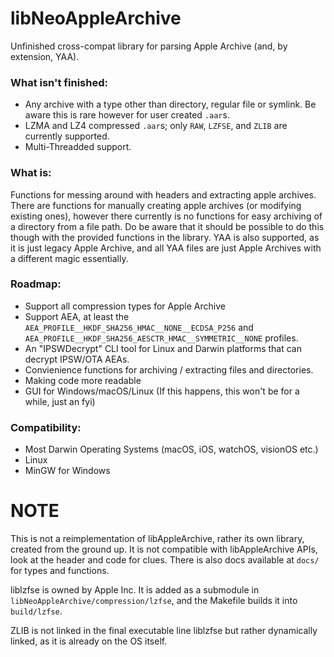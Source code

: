 # libNeoAppleArchive
Unfinished cross-compat library for parsing Apple Archive (and, by extension, YAA).

### What isn't finished:

- Any archive with a type other than directory, regular file or symlink. Be aware this is rare however for user created `.aar`s.
- LZMA and LZ4 compressed `.aar`s; only `RAW`, `LZFSE`, and `ZLIB` are currently supported.
- Multi-Threadded support.

### What is:

Functions for messing around with headers and extracting apple archives. There are functions for manually creating apple archives (or modifying existing ones), however there currently is no functions for easy archiving of a directory from a file path. Do be aware that it should be possible to do this though with the provided functions in the library. YAA is also supported, as it is just legacy Apple Archive, and all YAA files are just Apple Archives with a different magic essentially.

### Roadmap:

- Support all compression types for Apple Archive
- Support AEA, at least the `AEA_PROFILE__HKDF_SHA256_HMAC__NONE__ECDSA_P256` and `AEA_PROFILE__HKDF_SHA256_AESCTR_HMAC__SYMMETRIC__NONE` profiles.
- An "IPSWDecrypt" CLI tool for Linux and Darwin platforms that can decrypt IPSW/OTA AEAs.
- Convienience functions for archiving / extracting files and directories.
- Making code more readable
- GUI for Windows/macOS/Linux (If this happens, this won't be for a while, just an fyi)
  
### Compatibility:

- Most Darwin Operating Systems (macOS, iOS, watchOS, visionOS etc.) 
- Linux
- MinGW for Windows

# NOTE

This is not a reimplementation of libAppleArchive, rather its own library, created from the ground up. It is not compatible with libAppleArchive APIs, look at the header and code for clues. There is also docs available at `docs/` for types and functions.

liblzfse is owned by Apple Inc. It is added as a submodule in `libNeoAppleArchive/compression/lzfse`, and the Makefile builds it into `build/lzfse`.

ZLIB is not linked in the final executable line liblzfse but rather dynamically linked, as it is already on the OS itself.
